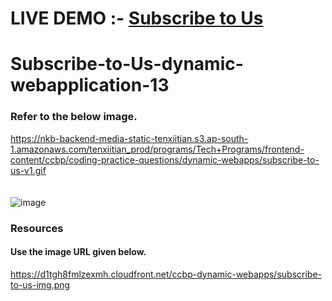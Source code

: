 # LIVE DEMO :- <a href="https://subscribeus.ccbp.tech/">Subscribe to Us</a>
# Subscribe-to-Us-dynamic-webapplication-13</br>

### Refer to the below image.</br>
https://nkb-backend-media-static-tenxiitian.s3.ap-south-1.amazonaws.com/tenxiitian_prod/programs/Tech+Programs/frontend-content/ccbp/coding-practice-questions/dynamic-webapps/subscribe-to-us-v1.gif</br>
</br></br>
![image](https://user-images.githubusercontent.com/46521639/119013980-266f9c80-b9b5-11eb-9add-d4d3edf56f04.png)

### Resources</br>
#### Use the image URL given below.</br>

https://d1tgh8fmlzexmh.cloudfront.net/ccbp-dynamic-webapps/subscribe-to-us-img.png

